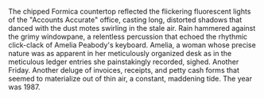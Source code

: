 The chipped Formica countertop reflected the flickering fluorescent lights of the "Accounts Accurate" office, casting long, distorted shadows that danced with the dust motes swirling in the stale air.  Rain hammered against the grimy windowpane, a relentless percussion that echoed the rhythmic click-clack of Amelia Peabody's keyboard.  Amelia, a woman whose precise nature was as apparent in her meticulously organized desk as in the meticulous ledger entries she painstakingly recorded, sighed.  Another Friday.  Another deluge of invoices, receipts, and petty cash forms that seemed to materialize out of thin air, a constant, maddening tide.  The year was 1987.
